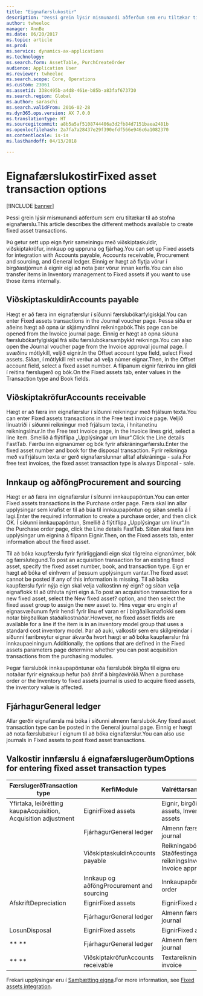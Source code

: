 ```yaml
---
title: "Eignafærslukostir"
description: "Þessi grein lýsir mismunandi aðferðum sem eru tiltækar til að stofna eignafærslu."
author: twheeloc
manager: AnnBe
ms.date: 06/20/2017
ms.topic: article
ms.prod: 
ms.service: dynamics-ax-applications
ms.technology: 
ms.search.form: AssetTable, PurchCreateOrder
audience: Application User
ms.reviewer: twheeloc
ms.search.scope: Core, Operations
ms.custom: 23061
ms.assetid: 338c495b-a4d8-461e-b85b-a83faf673730
ms.search.region: Global
ms.author: saraschi
ms.search.validFrom: 2016-02-28
ms.dyn365.ops.version: AX 7.0.0
ms.translationtype: HT
ms.sourcegitcommit: a8b5a5af5108744406a3d2fb84d7151baea2481b
ms.openlocfilehash: 2a7fa7a28437e29f390efdf566e946c6a1082370
ms.contentlocale: is-is
ms.lasthandoff: 04/13/2018

---
```


# <a name="fixed-asset-transaction-options"></a><span data-ttu-id="f70ac-103">Eignafærslukostir</span><span class="sxs-lookup"><span data-stu-id="f70ac-103">Fixed asset transaction options</span></span>

[!INCLUDE [banner](../includes/banner.md)]

<span data-ttu-id="f70ac-104">Þessi grein lýsir mismunandi aðferðum sem eru tiltækar til að stofna eignafærslu.</span><span class="sxs-lookup"><span data-stu-id="f70ac-104">This article describes the different methods available to create fixed asset transactions.</span></span>

<span data-ttu-id="f70ac-105">Þú getur sett upp eign fyrir sameiningu með viðskiptaskuldir, viðskiptakröfur, innkaup og uppruna og fjárhag.</span><span class="sxs-lookup"><span data-stu-id="f70ac-105">You can set up Fixed assets for integration with Accounts payable, Accounts receivable, Procurement and sourcing, and General ledger.</span></span> <span data-ttu-id="f70ac-106">Einnig er hægt að flytja vörur í birgðastjórnun á eignir eigi að nota þær vörur innan kerfis.</span><span class="sxs-lookup"><span data-stu-id="f70ac-106">You can also transfer items in Inventory management to Fixed assets if you want to use those items internally.</span></span>

## <a name="accounts-payable"></a><span data-ttu-id="f70ac-107">Viðskiptaskuldir</span><span class="sxs-lookup"><span data-stu-id="f70ac-107">Accounts payable</span></span>
<span data-ttu-id="f70ac-108">Hægt er að færa inn eignafærslur í síðunni færslubókarfylgiskjal.</span><span class="sxs-lookup"><span data-stu-id="f70ac-108">You can enter Fixed assets transactions in the Journal voucher page.</span></span> <span data-ttu-id="f70ac-109">Þessa síða er aðeins hægt að opna úr skjámyndinni reikningabók.</span><span class="sxs-lookup"><span data-stu-id="f70ac-109">This page can be opened from the Invoice journal page.</span></span> <span data-ttu-id="f70ac-110">Einnig er hægt að opna síðuna færslubókarfylgiskjal frá síðu færslubókarsamþykkt reiknings.</span><span class="sxs-lookup"><span data-stu-id="f70ac-110">You can also open the Journal voucher page from the Invoice approval journal page.</span></span> <span data-ttu-id="f70ac-111">Í svæðinu mótlykill, veljið eignir.</span><span class="sxs-lookup"><span data-stu-id="f70ac-111">In the Offset account type field, select Fixed assets.</span></span> <span data-ttu-id="f70ac-112">Síðan, í  mótlykill reit verður að velja númer eignar.</span><span class="sxs-lookup"><span data-stu-id="f70ac-112">Then, in the Offset account field, select a fixed asset number.</span></span> <span data-ttu-id="f70ac-113">Á flipanum eignir færirðu inn gildi í reitina færslugerð og bók.</span><span class="sxs-lookup"><span data-stu-id="f70ac-113">On the Fixed assets tab, enter values in the Transaction type and Book fields.</span></span>

## <a name="accounts-receivable"></a><span data-ttu-id="f70ac-114">Viðskiptakröfur</span><span class="sxs-lookup"><span data-stu-id="f70ac-114">Accounts receivable</span></span>
<span data-ttu-id="f70ac-115">Hægt er að færa inn eignafærslur í síðunni reikningur með frjálsum texta.</span><span class="sxs-lookup"><span data-stu-id="f70ac-115">You can enter Fixed assets transactions in the Free text invoice page.</span></span>  <span data-ttu-id="f70ac-116">Veljið línuatriði í síðunni reikningur með frjálsum texta, í hnitanetinu reikningslínur.</span><span class="sxs-lookup"><span data-stu-id="f70ac-116">In the Free text invoice page, in the Invoice lines grid, select a line item.</span></span> <span data-ttu-id="f70ac-117">Smellið á flýtiflipa „Upplýsingar um línur“.</span><span class="sxs-lookup"><span data-stu-id="f70ac-117">Click the Line details FastTab.</span></span> <span data-ttu-id="f70ac-118">Færðu inn eignanúmer og bók fyrir afskráningarfærslu.</span><span class="sxs-lookup"><span data-stu-id="f70ac-118">Enter the fixed asset number and book for the disposal transaction.</span></span> <span data-ttu-id="f70ac-119">Fyrir reikninga með valfrjálsum texta er gerð eignafærslunnar alltaf afskráninga - sala.</span><span class="sxs-lookup"><span data-stu-id="f70ac-119">For free text invoices, the fixed asset transaction type is always Disposal - sale.</span></span>

## <a name="procurement-and-sourcing"></a><span data-ttu-id="f70ac-120">Innkaup og aðföng</span><span class="sxs-lookup"><span data-stu-id="f70ac-120">Procurement and sourcing</span></span>
<span data-ttu-id="f70ac-121">Hægt er að færa inn eignafærslur í síðunni innkaupapöntun.</span><span class="sxs-lookup"><span data-stu-id="f70ac-121">You can enter Fixed assets transactions in the Purchase order page.</span></span> <span data-ttu-id="f70ac-122">Færa skal inn allar upplýsingar sem krafist er til að búa til innkaupapöntun og síðan smella á Í lagi.</span><span class="sxs-lookup"><span data-stu-id="f70ac-122">Enter the required information to create a purchase order, and then click OK.</span></span> <span data-ttu-id="f70ac-123">Í síðunni innkaupapöntun, Smellið á flýtiflipa „Upplýsingar um línur“.</span><span class="sxs-lookup"><span data-stu-id="f70ac-123">In the Purchase order page, click the Line details FastTab.</span></span> <span data-ttu-id="f70ac-124">Síðan skal færa inn upplýsingar um eignina á flipann Eignir.</span><span class="sxs-lookup"><span data-stu-id="f70ac-124">Then, on the Fixed assets tab, enter information about the fixed asset.</span></span> 

<span data-ttu-id="f70ac-125">Til að bóka kaupfærslu fyrir fyrirliggjandi eign skal tilgreina eignanúmer, bók og færslutegund.</span><span class="sxs-lookup"><span data-stu-id="f70ac-125">To post an acquisition transaction for an existing fixed asset, specify the fixed asset number, book, and transaction type.</span></span> <span data-ttu-id="f70ac-126">Eign er hægt að bóka ef einhvern af þessum upplýsingum vantar.</span><span class="sxs-lookup"><span data-stu-id="f70ac-126">The fixed asset cannot be posted if any of this information is missing.</span></span> <span data-ttu-id="f70ac-127">Til að bóka kaupfærslu fyrir nýja eign skal velja valkostinn ný eign? og síðan velja eignaflokk til að úthluta nýrri eign á.</span><span class="sxs-lookup"><span data-stu-id="f70ac-127">To post an acquisition transaction for a new fixed asset, select the New fixed asset? option, and then select the fixed asset group to assign the new asset to.</span></span> <span data-ttu-id="f70ac-128">Hins vegar eru engin af eignasvæðunum fyrir hendi fyrir línu ef varan er í birgðalíkanaflokki sem notar birgðalíkan staðalkostnaðar.</span><span class="sxs-lookup"><span data-stu-id="f70ac-128">However, no fixed asset fields are available for a line if the item is in an inventory model group that uses a standard cost inventory model.</span></span> <span data-ttu-id="f70ac-129">Þar að auki, valkostir sem eru skilgreindar í    síðunni færibreytur eignar ákvarða hvort hægt er að bóka kaupfærslur frá innkaupaeiningum.</span><span class="sxs-lookup"><span data-stu-id="f70ac-129">Additionally, the options that are defined in the Fixed assets parameters page determine whether you can post acquisition transactions from the purchasing modules.</span></span> 

<span data-ttu-id="f70ac-130">Þegar færslubók innkaupapöntunar eða færslubók birgða til eigna eru notaðar fyrir eignakaup hefur það áhrif á birgðavirðið.</span><span class="sxs-lookup"><span data-stu-id="f70ac-130">When a purchase order or the Inventory to fixed assets journal is used to acquire fixed assets, the inventory value is affected.</span></span>

## <a name="general-ledger"></a><span data-ttu-id="f70ac-131">Fjárhagur</span><span class="sxs-lookup"><span data-stu-id="f70ac-131">General ledger</span></span>
<span data-ttu-id="f70ac-132">Allar gerðir eignafærsla má bóka í  síðunni almenn færslubók.</span><span class="sxs-lookup"><span data-stu-id="f70ac-132">Any fixed asset transaction type can be posted in the General journal page.</span></span> <span data-ttu-id="f70ac-133">Einnig er hægt að nota færslubækur í eignum til að bóka eignafærslur.</span><span class="sxs-lookup"><span data-stu-id="f70ac-133">You can also use journals in Fixed assets to post fixed asset transactions.</span></span>

## <a name="options-for-entering-fixed-asset-transaction-types"></a><span data-ttu-id="f70ac-134">Valkostir innfærslu á eignafærslugerðum</span><span class="sxs-lookup"><span data-stu-id="f70ac-134">Options for entering fixed asset transaction types</span></span>


| <span data-ttu-id="f70ac-135">Færslugerð</span><span class="sxs-lookup"><span data-stu-id="f70ac-135">Transaction type</span></span>                    | <span data-ttu-id="f70ac-136">Kerfi</span><span class="sxs-lookup"><span data-stu-id="f70ac-136">Module</span></span>                   | <span data-ttu-id="f70ac-137">Valréttarsamningar</span><span class="sxs-lookup"><span data-stu-id="f70ac-137">Options</span></span>                                   |
|-------------------------------------|--------------------------|-------------------------------------------|
| <span data-ttu-id="f70ac-138">Yfirtaka, leiðrétting kaupa</span><span class="sxs-lookup"><span data-stu-id="f70ac-138">Acquisition, Acquisition adjustment</span></span> | <span data-ttu-id="f70ac-139">Eignir</span><span class="sxs-lookup"><span data-stu-id="f70ac-139">Fixed assets</span></span>             | <span data-ttu-id="f70ac-140">Eignir, birgðir til eigna</span><span class="sxs-lookup"><span data-stu-id="f70ac-140">Fixed assets, Inventory to fixed assets</span></span>   |
|                                     | <span data-ttu-id="f70ac-141">Fjárhagur</span><span class="sxs-lookup"><span data-stu-id="f70ac-141">General ledger</span></span>           | <span data-ttu-id="f70ac-142">Almenn færslubók</span><span class="sxs-lookup"><span data-stu-id="f70ac-142">General journal</span></span>                           |
|                                     | <span data-ttu-id="f70ac-143">Viðskiptaskuldir</span><span class="sxs-lookup"><span data-stu-id="f70ac-143">Accounts payable</span></span>         | <span data-ttu-id="f70ac-144">Reikningabók, Staðfestingarbók reiknings</span><span class="sxs-lookup"><span data-stu-id="f70ac-144">Invoice journal, Invoice approval journal</span></span> |
|                                     | <span data-ttu-id="f70ac-145">Innkaup og aðföng</span><span class="sxs-lookup"><span data-stu-id="f70ac-145">Procurement and sourcing</span></span> | <span data-ttu-id="f70ac-146">Innkaupapöntun</span><span class="sxs-lookup"><span data-stu-id="f70ac-146">Purchase order</span></span>                            |
| <span data-ttu-id="f70ac-147">Afskrift</span><span class="sxs-lookup"><span data-stu-id="f70ac-147">Depreciation</span></span>                        | <span data-ttu-id="f70ac-148">Eignir</span><span class="sxs-lookup"><span data-stu-id="f70ac-148">Fixed assets</span></span>             | <span data-ttu-id="f70ac-149">Eignir</span><span class="sxs-lookup"><span data-stu-id="f70ac-149">Fixed assets</span></span>                              |
|                                     | <span data-ttu-id="f70ac-150">Fjárhagur</span><span class="sxs-lookup"><span data-stu-id="f70ac-150">General ledger</span></span>           | <span data-ttu-id="f70ac-151">Almenn færslubók</span><span class="sxs-lookup"><span data-stu-id="f70ac-151">General journal</span></span>                           |
| <span data-ttu-id="f70ac-152">Losun</span><span class="sxs-lookup"><span data-stu-id="f70ac-152">Disposal</span></span>                            | <span data-ttu-id="f70ac-153">Eignir</span><span class="sxs-lookup"><span data-stu-id="f70ac-153">Fixed assets</span></span>             | <span data-ttu-id="f70ac-154">Eignir</span><span class="sxs-lookup"><span data-stu-id="f70ac-154">Fixed assets</span></span>                              |
| <span data-ttu-id="f70ac-155">** **</span><span class="sxs-lookup"><span data-stu-id="f70ac-155">** **</span></span>                               | <span data-ttu-id="f70ac-156">Fjárhagur</span><span class="sxs-lookup"><span data-stu-id="f70ac-156">General ledger</span></span>           | <span data-ttu-id="f70ac-157">Almenn færslubók</span><span class="sxs-lookup"><span data-stu-id="f70ac-157">General journal</span></span>                           |
| <span data-ttu-id="f70ac-158">** **</span><span class="sxs-lookup"><span data-stu-id="f70ac-158">** **</span></span>                               | <span data-ttu-id="f70ac-159">Viðskiptakröfur</span><span class="sxs-lookup"><span data-stu-id="f70ac-159">Accounts receivable</span></span>      | <span data-ttu-id="f70ac-160">Textareikningur</span><span class="sxs-lookup"><span data-stu-id="f70ac-160">Free text invoice</span></span>                         |



<span data-ttu-id="f70ac-161">Frekari upplýsingar eru í [Samþætting eigna](fixed-asset-integration.md).</span><span class="sxs-lookup"><span data-stu-id="f70ac-161">For more information, see [Fixed assets integration](fixed-asset-integration.md).</span></span>




